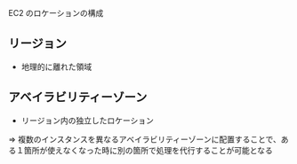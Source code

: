 EC2 のロケーションの構成

## リージョン

- 地理的に離れた領域

## アベイラビリティーゾーン

- リージョン内の独立したロケーション

=> 複数のインスタンスを異なるアベイラビリティーゾーンに配置することで、ある１箇所が使えなくなった時に別の箇所で処理を代行することが可能となる
